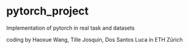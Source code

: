 # pytorch_project
Implementation of pytorch in real task and datasets 

coding by Haoxue Wang, Tille Josquin, Dos Santos Luca in ETH Zürich

